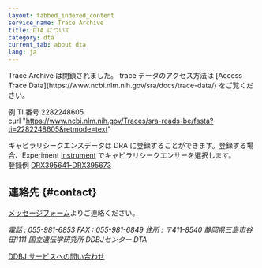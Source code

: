 ```yaml
---
layout: tabbed_indexed_content
service_name: Trace Archive
title: DTA について
category: dta
current_tab: about dta
lang: ja
---
```


<div class="attention" markdown="1">
Trace Archive は閉鎖されました。  
trace データのアクセス方法は [Access Trace Data](https://www.ncbi.nlm.nih.gov/sra/docs/trace-data/) をご覧ください。

例 TI 番号 2282248605   
curl "https://www.ncbi.nlm.nih.gov/Traces/sra-reads-be/fasta?ti=2282248605&retmode=text"

キャピラリシークエンスデータは DRA に登録することができます。登録する場合、Experiment [Instrument](/dra/metadata.html#Instrument) でキャピラリシークエンサーを選択します。  
登録例 [DRX395641-DRX395673](https://www.ncbi.nlm.nih.gov/sra?linkname=bioproject_sra_all&from_uid=884920)
</div>

## 連絡先  {#contact}

[メッセージフォーム](/contact-ddbj.html)よりご連絡ください。

<address markdown="1">
電話 : 055-981-6853  
FAX : 055-981-6849  
住所 : 〒411-8540 静岡県三島市谷田1111 国立遺伝学研究所 DDBJセンター DTA
</address>

[DDBJ サービスへの問い合わせ](/contact-ddbj.html#to-ddbj)
